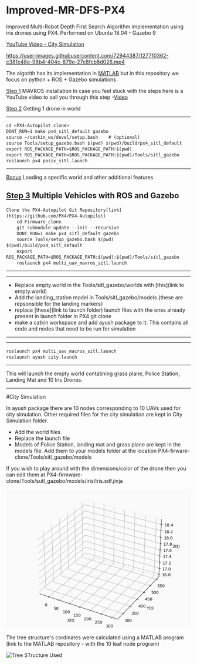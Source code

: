 # Improved-MR-DFS-PX4
Improved Multi-Robot Depth First Search Algorithm implementation using iris drones using PX4.
Performed on Ubuntu 18.04 - Gazebo 9



[YouTube Video - City Simulation](https://youtu.be/wWeWIQ98zS8)

https://user-images.githubusercontent.com/72944387/127710362-c381c48e-98b4-404c-879e-27c8fcb8d026.mp4

The algorith has its implementation in [MATLAB](link) but in this repository we focus on python + ROS + Gazebo simulations


[Step 1](https://docs.px4.io/master/en/ros/mavros_installation.html) MAVROS installation
In case you feel stuck with the steps here is a YouTube video to sail you through this step -[Video](https://www.youtube.com/watch?v=jBTikChu02E) 


[Step 2](https://docs.px4.io/master/en/simulation/ros_interface.html) Getting 1 drone in world

---
	cd <PX4-Autopilot_clone>
	DONT_RUN=1 make px4_sitl_default gazebo
	source ~/catkin_ws/devel/setup.bash    # (optional)
	source Tools/setup_gazebo.bash $(pwd) $(pwd)/build/px4_sitl_default
	export ROS_PACKAGE_PATH=$ROS_PACKAGE_PATH:$(pwd)
	export ROS_PACKAGE_PATH=$ROS_PACKAGE_PATH:$(pwd)/Tools/sitl_gazebo
	roslaunch px4 posix_sitl.launch	
---

[Bonus](https://docs.px4.io/master/en/simulation/gazebo.html#set_world) Loading a specific world and other additional features

[Step 3](https://docs.px4.io/master/en/simulation/multi_vehicle_simulation_gazebo.html) Multiple Vehicles with ROS and Gazebo 
---
	Clone the PX4-Autopilot Git Repository[link](https://github.com/PX4/PX4-Autopilot)
		cd Firmware_clone
		git submodule update --init --recursive
		DONT_RUN=1 make px4_sitl_default gazebo
		source Tools/setup_gazebo.bash $(pwd) $(pwd)/build/px4_sitl_default
		export ROS_PACKAGE_PATH=$ROS_PACKAGE_PATH:$(pwd):$(pwd)/Tools/sitl_gazebo
		roslaunch px4 multi_uav_mavros_sitl.launch
---

-------------
- Replace empty.world in the Tools/sitl_gazebo/worlds with [this](link to empty.world)
- Add the landing_station model in Tools/sitl_gazebo/models {these are repsonsible for the landing markers}
- replace [these](link to launch folder) launch files with the ones already present in launch folder in PX4 git clone
- make a catkin workspace and add ayush package to it. This contains all code and nodes that need to be run for simulation
-------------

---
	roslaunch px4 multi_uav_macros_sitl.launch
	roslaunch ayush city.launch 
---
This will launch the empty world contatining grass plane, Police Station, Landing Mat and 10 Iris Drones.

-------------------------
#City Simulation

In ayush package there are 10 nodes corresponding to 10 UAVs used for city simulation.
Other required files for the city simulation are kept in City Simulation folder.
- Add the world files
- Replace the launch file
- Models of Police Station, landing mat and grass plane are kept in the models file. Add them to your models folder at the location PX4-firware-clone/Tools/sitl_gazebo/models

If you wish to play around with the dimensions/color of the drone then you can edit them at PX4-firmware-clone/Tools/sutl_gazebo/models/iris/iris.sdf.jinja

![8th Robot Path GIF ](https://raw.githubusercontent.com/Ayush8120/Improved-MR-DFS-PX4/main/City%20Simulation/8_th_UAV_animation.gif)

The tree structure's cordinates were calculated using a MATLAB program (link to the MATLAB repository - with the 10 leaf node program)


![Tree STructure Used](https://user-images.githubusercontent.com/72944387/127738425-48e0018a-57c9-4310-83b7-173cfb439662.jpg)

